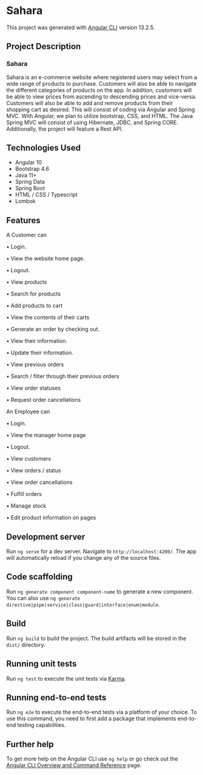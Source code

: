 # Sahara

This project was generated with [Angular CLI](https://github.com/angular/angular-cli) version 13.2.5.

## Project Description

### Sahara

Sahara is an e-commerce website where registered users may select from a wide range of products to purchase. Customers will also be able to navigate the different categories of products on the app. In addition, customers will be able to view prices from ascending to descending prices and vice-versa. Customers will also be able to add and remove products from their shopping cart as desired. This will consist of coding via Angular and Spring MVC. With Angular, we plan to utilize bootstrap, CSS, and HTML. The Java Spring MVC will consist of using Hibernate, JDBC, and Spring CORE. Additionally, the project will feature a Rest API.

## Technologies Used

* Angular 10
* Bootstrap 4.6
* Java 11+
* Spring Data
* Spring Boot
* HTML / CSS / Typescript
* Lombok

## Features

A Customer can

• Login. 

• View the website home page.

• Logout. 

• View products 

• Search for products 

• Add products to cart

• View the contents of their carts 

• Generate an order by checking out.

• View their information. 

• Update their information. 

• View previous orders 

• Search / filter through their previous orders 

• View order statuses

• Request order cancellations 

An Employee can

• Login.

• View the manager home page

• Logout.

• View customers

• View orders / status

• View order cancellations

• Fulfill orders

• Manage stock

• Edit product information on pages

## Development server

Run `ng serve` for a dev server. Navigate to `http://localhost:4200/`. The app will automatically reload if you change any of the source files.

## Code scaffolding

Run `ng generate component component-name` to generate a new component. You can also use `ng generate directive|pipe|service|class|guard|interface|enum|module`.

## Build

Run `ng build` to build the project. The build artifacts will be stored in the `dist/` directory.

## Running unit tests

Run `ng test` to execute the unit tests via [Karma](https://karma-runner.github.io).

## Running end-to-end tests

Run `ng e2e` to execute the end-to-end tests via a platform of your choice. To use this command, you need to first add a package that implements end-to-end testing capabilities.

## Further help

To get more help on the Angular CLI use `ng help` or go check out the [Angular CLI Overview and Command Reference](https://angular.io/cli) page.
